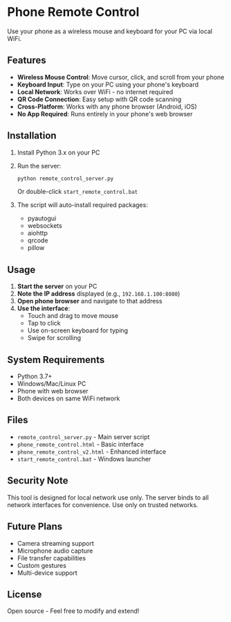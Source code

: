 # Phone Remote Control

Use your phone as a wireless mouse and keyboard for your PC via local WiFi.

## Features

- **Wireless Mouse Control**: Move cursor, click, and scroll from your phone
- **Keyboard Input**: Type on your PC using your phone's keyboard
- **Local Network**: Works over WiFi - no internet required
- **QR Code Connection**: Easy setup with QR code scanning
- **Cross-Platform**: Works with any phone browser (Android, iOS)
- **No App Required**: Runs entirely in your phone's web browser

## Installation

1. Install Python 3.x on your PC
2. Run the server:
   ```bash
   python remote_control_server.py
   ```
   Or double-click `start_remote_control.bat`

3. The script will auto-install required packages:
   - pyautogui
   - websockets
   - aiohttp
   - qrcode
   - pillow

## Usage

1. **Start the server** on your PC
2. **Note the IP address** displayed (e.g., `192.168.1.100:8080`)
3. **Open phone browser** and navigate to that address
4. **Use the interface**:
   - Touch and drag to move mouse
   - Tap to click
   - Use on-screen keyboard for typing
   - Swipe for scrolling

## System Requirements

- Python 3.7+
- Windows/Mac/Linux PC
- Phone with web browser
- Both devices on same WiFi network

## Files

- `remote_control_server.py` - Main server script
- `phone_remote_control.html` - Basic interface
- `phone_remote_control_v2.html` - Enhanced interface
- `start_remote_control.bat` - Windows launcher

## Security Note

This tool is designed for local network use only. The server binds to all network interfaces for convenience. Use only on trusted networks.

## Future Plans

- Camera streaming support
- Microphone audio capture
- File transfer capabilities
- Custom gestures
- Multi-device support

## License

Open source - Feel free to modify and extend!